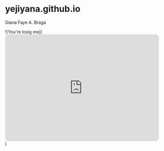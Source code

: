 # yejiyana.github.io
Giana Faye A. Braga

![You're losig me](<iframe style="border-radius:12px" src="https://open.spotify.com/embed/track/3CWq0pAKKTWb0K4yiglDc4?utm_source=generator" width="100%" height="352" frameBorder="0" allowfullscreen="" allow="autoplay; clipboard-write; encrypted-media; fullscreen; picture-in-picture" loading="lazy"></iframe>)
